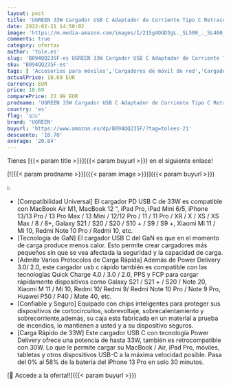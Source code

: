 ```yaml
---
layout: post
title: 'UGREEN 33W Cargador USB C Adaptador de Corriente Tipo C Retracompatible 30W 20W Cargador GAN PD con PPS Compatible con iPhone 13/12/SE/X Galaxy S21/S20 Xiaomi Mi11/Mi10/Redmi 10 iPad Pro MacBook Air'
date: 2022-02-21 14:50:02
image: 'https://m.media-amazon.com/images/I/215g4OGD3gL._SL500_._SL400_.jpg'
comments: true
category: ofertas
author: 'tole.es'
slug: 'B094QQ235F-es UGREEN 33W Cargador USB C Adaptador de Corriente Tipo C...'
sku: 'B094QQ235F-es'
tags: [ 'Accesorios para móviles','Cargadores de móvil de red','Cargadores para móviles','Comunicación móvil y accesorios','Electrónica','ipad','iphone','ugreen', ]
actualPrice: 18.69 EUR
currency: EUR
price: 18.69
comparePrice: 22.99 EUR
prodname: 'UGREEN 33W Cargador USB C Adaptador de Corriente Tipo C Retracompatible 30W 20W Cargador GAN PD con PPS Compatible con iPhone 13/12/SE/X Galaxy S21/S20 Xiaomi Mi11/Mi10/Redmi 10 iPad Pro MacBook Air'
country: 'es'
flag: '🇪🇸'
brand: 'UGREEN'
buyurl: 'https://www.amazon.es/dp/B094QQ235F/?tag=tolees-21'
descuento: '18.70'
average: '20.84'
---
```


Tienes [{{< param title >}}]({{< param buyurl >}}) en el siguiente enlace!

[![{{< param prodname >}}]({{< param image >}})]({{< param buyurl >}})

ℹ️:

- [Compatibilidad Universal] El cargador PD USB C de 33W es compatible con MacBook Air M1, MacBook 12 ", iPad Pro, iPad Mini 6/5, iPhone 13/13 Pro / 13 Pro Max / 13 Mini / 12/12 Pro / 11 / 11 Pro / XR / X / XS / XS Max / 8 / 8+, Galaxy S21 / S20 / S20 / S10 + / S9 / S9 +, Xiaomi Mi 11 / Mi 10, Redmi Note 10 Pro / Redmi 10, etc.
- [Tecnología de GaN] El cargador USB C del GaN es que en el momento de carga produce menos calor. Esto permite crear cargadores más pequeños sin que se vea afectada la seguridad y la capacidad de carga.
- [Admite Varios Protocolos de Carga Rápida] Además de Power Delivery 3.0/ 2.0, este cargador usb c rápido también es compatible con las tecnologías Quick Charge 4.0 / 3.0 / 2.0, PPS y FCP para cargar rápidamente dispositivos como Galaxy S21 / S21 + / S20 / Note 20, Xiaomi M 11 / Mi 10, Redmi 10/ Redmi 9/ Redmi Note 10 Pro / Note 9 Pro, Huawei P50 / P40 / Mate 40, etc.
- [Confiable y Seguro] Equipado con chips inteligentes para proteger sus dispositivos de cortocircuitos, sobrevoltaje, sobrecalentamiento y sobrecorriente,además, su caja esta fabricada en un material a prueba de incendios, lo mantienen a usted y a su dispositivo seguros.
- [Carga Rápido de 33W] Este cargador USB C con tecnología Power Delivery ofrece una potencia de hasta 33W, también es retrocompatible con 30W. Lo que le permite cargar su MacBook / Air, iPad Pro, móviles, tabletas y otros dispositivos USB-C a la máxima velocidad posible. Pasa del 0% al 58% de la batería del iPhone 13 Pro en solo 30 minutos.

[🛒 Accede a la oferta!!]({{< param buyurl >}})
